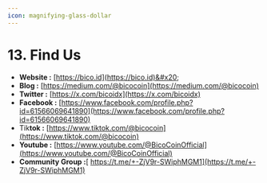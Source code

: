 ```yaml
---
icon: magnifying-glass-dollar
---
```


# 13. Find Us

* **Website :** [https://bico.id](https://bico.id)&#x20;
* **Blog :** [https://medium.com/@bicocoin](https://medium.com/@bicocoin)
* **Twitter :** [https://x.com/bicoidx](https://x.com/bicoidx)
* **Facebook :** [https://www.facebook.com/profile.php?id=61566069641890](https://www.facebook.com/profile.php?id=61566069641890)
* Tik**tok :** [https://www.tiktok.com/@bicocoin](https://www.tiktok.com/@bicocoin)
* **Youtube :** [https://www.youtube.com/@BicoCoinOfficial](https://www.youtube.com/@BicoCoinOfficial)
* **Community Group :**[ https://t.me/+-ZjV9r-SWiphMGM1](https://t.me/+-ZjV9r-SWiphMGM1)
